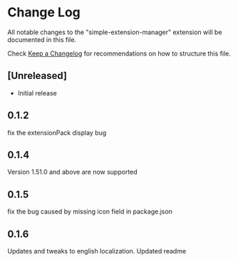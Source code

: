# Change Log

All notable changes to the "simple-extension-manager" extension will be documented in this file.

Check [Keep a Changelog](http://keepachangelog.com/) for recommendations on how to structure this file.

## [Unreleased]

- Initial release

## 0.1.2

fix the extensionPack display bug

## 0.1.4

Version 1.51.0 and above are now supported

## 0.1.5

fix the bug caused by missing icon field in package.json

## 0.1.6

Updates and tweaks to english localization. Updated readme